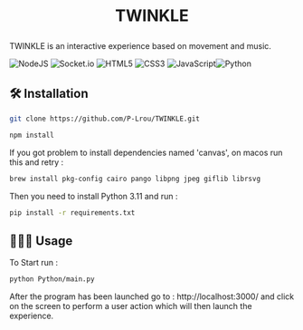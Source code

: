 # <p align="center">TWINKLE</p>

TWINKLE is an interactive experience based on movement and music.

![NodeJS](https://img.shields.io/badge/node.js-00d866?style=flat&logo=node.js&logoColor=white) ![Socket.io](https://img.shields.io/badge/Socket.io-black?style=flat&logo=socket.io&badgeColor=010101) ![HTML5](https://img.shields.io/badge/html5-ff5d00.svg?style=flat&logo=html5&logoColor=white) ![CSS3](https://img.shields.io/badge/css3-%231572B6.svg?style=flat&logo=css3&logoColor=white) ![JavaScript](https://img.shields.io/badge/javascript-FFC300.svg?style=flat&logo=javascript&logoColor=white)![Python](https://img.shields.io/badge/-Python-2b5b83?style=flat&logo=python&logoColor=ffdf76)


## 🛠️ Installation
```bash
git clone https://github.com/P-Lrou/TWINKLE.git
```
```bash
npm install
```
If you got problem to install dependencies named 'canvas', on macos run this and retry :
```bash
brew install pkg-config cairo pango libpng jpeg giflib librsvg 
```

Then you need to install Python 3.11 and run :
```bash
pip install -r requirements.txt
```

## 🧑🏻‍💻 Usage
To Start run :
```bash
python Python/main.py
```

After the program has been launched go to : http://localhost:3000/ and click on the screen to perform a user action which will then launch the experience.

    
    
    